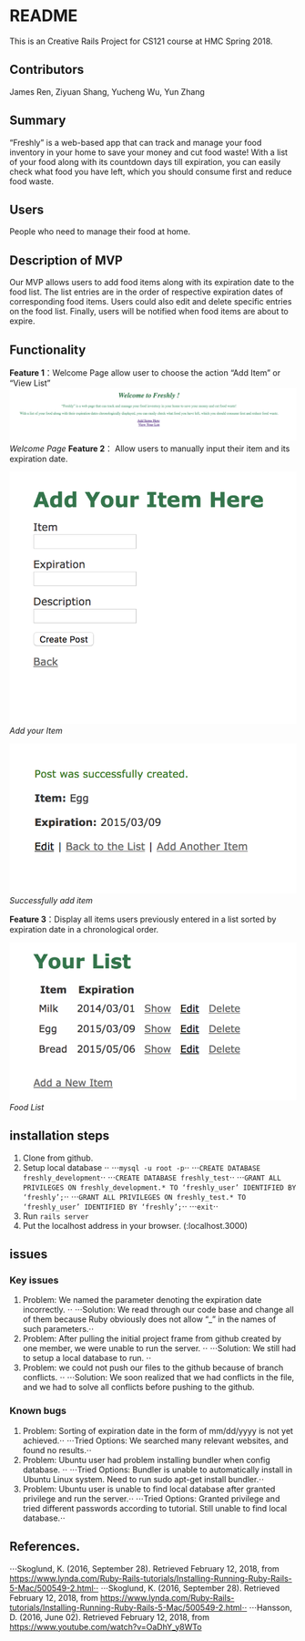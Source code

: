 # README

This is an Creative Rails Project for CS121 course at HMC Spring 2018.

## Contributors
James Ren, Ziyuan Shang, Yucheng Wu, Yun Zhang

## Summary
“Freshly” is a web-based app that can track and manage your food inventory in your home to save your money and cut food waste! With a list of your food along with its countdown days till expiration, you can easily check what food you have left, which you should consume first and reduce food waste. 

## Users
People who need to manage their food at home.

## Description of MVP
Our MVP allows users to add food items along with its expiration date to the food list. The list entries are in the order of respective expiration dates of corresponding food items. Users could also edit and delete specific entries on the food list. Finally, users will be notified when food items are about to expire.

## Functionality
**Feature 1**：Welcome Page allow user to choose the action “Add Item” or “View List”
![](images/welcomeInterface.png) 
*Welcome Page*
**Feature 2**： Allow users to manually input their item and its expiration date.

![](images/addItemHere.png) 
*Add your Item*

![](images/itemAdded.png) 
*Successfully add item*

**Feature 3**：Display all items users previously entered in a list sorted by expiration date in a chronological order.

![](images/sortedList.png)
*Food List*

## installation steps 
1. Clone from github.
2. Setup local database ⋅⋅
⋅⋅⋅`mysql -u root -p`⋅⋅
⋅⋅⋅`CREATE DATABASE freshly_development`⋅⋅
⋅⋅⋅`CREATE DATABASE freshly_test`⋅⋅
⋅⋅⋅`GRANT ALL PRIVILEGES ON freshly_development.* TO ‘freshly_user’ IDENTIFIED BY ‘freshly’;`⋅⋅
⋅⋅⋅`GRANT ALL PRIVILEGES ON freshly_test.* TO ‘freshly_user’ IDENTIFIED BY ‘freshly’;`⋅⋅
⋅⋅⋅`exit`⋅⋅
3. Run `rails server`
4. Put the localhost address in your browser. (:localhost.3000)

## issues 
### Key issues
1. Problem: We named the parameter denoting the expiration date incorrectly. ⋅⋅
⋅⋅⋅Solution: We read through our code base and change all of them because Ruby obviously does not allow “_” in the names of such parameters.⋅⋅
2. Problem: After pulling the initial project frame from github created by one member, we were unable to run the server. ⋅⋅
⋅⋅⋅Solution: We still had to setup a local database to run. ⋅⋅
3. Problem: we could not push our files to the github because of branch conflicts. ⋅⋅
⋅⋅⋅Solution: We soon realized that we had conflicts in the file, and we had to solve all conflicts before pushing to the github.

### Known bugs
1. Problem: Sorting of expiration date in the form of mm/dd/yyyy is not yet achieved.⋅⋅
⋅⋅⋅Tried Options:  We searched many relevant websites, and found no results.⋅⋅
2. Problem: Ubuntu user had problem installing bundler when config database. ⋅⋅
⋅⋅⋅Tried Options: Bundler is unable to automatically install in Ubuntu Linux system. Need to run sudo apt-get install bundler.⋅⋅
3. Problem: Ubuntu user is unable to find local database after granted privilege and run the server.⋅⋅
⋅⋅⋅Tried Options: Granted privilege and tried different passwords according to tutorial. Still unable to find local database.⋅⋅

## References. 
⋅⋅⋅Skoglund, K. (2016, September 28). Retrieved February 12, 2018, from https://www.lynda.com/Ruby-Rails-tutorials/Installing-Running-Ruby-Rails-5-Mac/500549-2.html⋅⋅
⋅⋅⋅Skoglund, K. (2016, September 28). Retrieved February 12, 2018, from https://www.lynda.com/Ruby-Rails-tutorials/Installing-Running-Ruby-Rails-5-Mac/500549-2.html⋅⋅
⋅⋅⋅Hansson, D. (2016, June 02). Retrieved February 12, 2018, from https://www.youtube.com/watch?v=OaDhY_y8WTo

